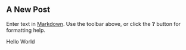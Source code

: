 ## A New Post

Enter text in [Markdown](http://daringfireball.net/projects/markdown/). Use the toolbar above, or click the **?** button for formatting help.

Hello World